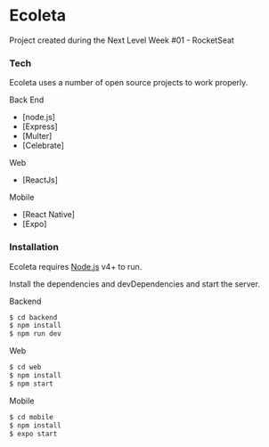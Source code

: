 # Ecoleta
Project created during the Next Level Week #01 - RocketSeat

### Tech

Ecoleta uses a number of open source projects to work properly.

Back End
* [node.js]
* [Express]
* [Multer]
* [Celebrate]

Web
* [ReactJs]

Mobile
* [React Native]
* [Expo]

### Installation

Ecoleta requires [Node.js](https://nodejs.org/) v4+ to run.

Install the dependencies and devDependencies and start the server.

Backend

```sh
$ cd backend
$ npm install
$ npm run dev
```

Web

```sh
$ cd web
$ npm install
$ npm start
```

Mobile

```sh
$ cd mobile
$ npm install
$ expo start
```
